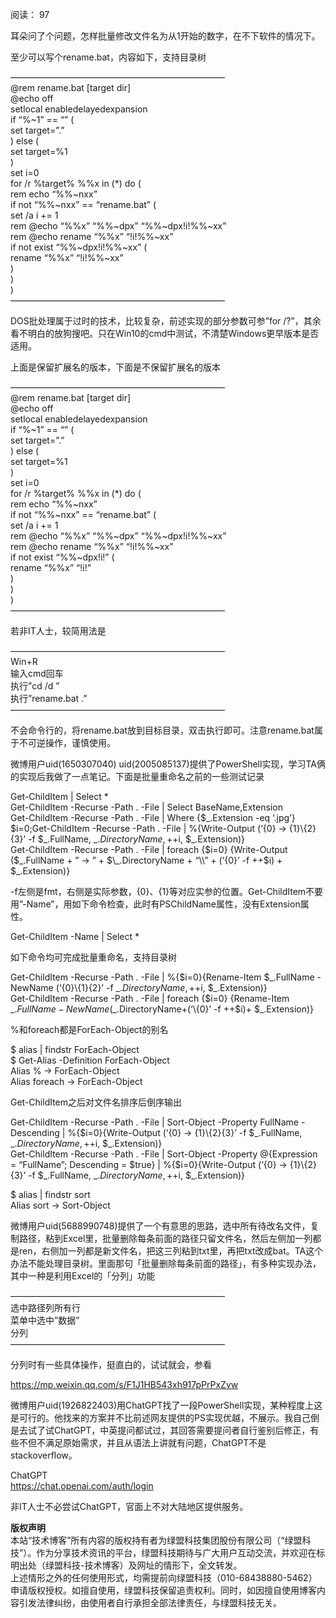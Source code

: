 阅读： 97

耳朵问了个问题，怎样批量修改文件名为从1开始的数字，在不下软件的情况下。

至少可以写个rename.bat，内容如下，支持目录树

————————————————————————–  
@rem rename.bat \[target dir\]  
@echo off  
setlocal enabledelayedexpansion  
if “%~1” == “” (  
set target=”.”  
) else (  
set target=%1  
)  
set i=0  
for /r %target% %%x in (\*) do (  
rem echo “%%~nxx”  
if not “%%~nxx” == “rename.bat” (  
set /a i += 1  
rem @echo “%%x” “%%~dpx” “%%~dpx!i!%%~xx”  
rem @echo rename “%%x” “!i!%%~xx”  
if not exist “%%~dpx!i!%%~xx” (  
rename “%%x” “!i!%%~xx”  
)  
)  
)  
————————————————————————–

DOS批处理属于过时的技术，比较复杂，前述实现的部分参数可参”for /?”，其余看不明白的放狗搜吧。只在Win10的cmd中测试，不清楚Windows更早版本是否适用。

上面是保留扩展名的版本，下面是不保留扩展名的版本

————————————————————————–  
@rem rename.bat \[target dir\]  
@echo off  
setlocal enabledelayedexpansion  
if “%~1” == “” (  
set target=”.”  
) else (  
set target=%1  
)  
set i=0  
for /r %target% %%x in (\*) do (  
rem echo “%%~nxx”  
if not “%%~nxx” == “rename.bat” (  
set /a i += 1  
rem @echo “%%x” “%%~dpx” “%%~dpx!i!%%~xx”  
rem @echo rename “%%x” “!i!%%~xx”  
if not exist “%%~dpx!i!” (  
rename “%%x” “!i!”  
)  
)  
)  
————————————————————————–

若非IT人士，较简用法是

————————————————————————–  
Win+R  
输入cmd回车  
执行”cd /d <target dir>”  
执行”rename.bat .”  
————————————————————————–

不会命令行的，将rename.bat放到目标目录，双击执行即可。注意rename.bat属于不可逆操作，谨慎使用。

微博用户uid(1650307040) uid(2005085137)提供了PowerShell实现，学习TA俩的实现后我做了一点笔记。下面是批量重命名之前的一些测试记录

Get-ChildItem | Select \*  
Get-ChildItem -Recurse -Path . -File | Select BaseName,Extension  
Get-ChildItem -Recurse -Path . -File | Where {$\_.Extension -eq ‘.jpg’}  
$i=0;Get-ChildItem -Recurse -Path . -File | %{Write-Output (‘{0} -> {1}\\{2}{3}’ -f $\_.FullName, $\_.DirectoryName, ++$i, $\_.Extension)}  
Get-ChildItem -Recurse -Path . -File | foreach {$i=0} {Write-Output ($\_.FullName + ” -> ” + $\_.DirectoryName + “\\” + (‘{0}’ -f ++$i) + $\_.Extension)}

\-f左侧是fmt，右侧是实际参数，{0}、{1}等对应实参的位置。Get-ChildItem不要用”-Name”，用如下命令检查，此时有PSChildName属性，没有Extension属性。

Get-ChildItem -Name | Select \*

如下命令均可完成批量重命名，支持目录树

Get-ChildItem -Recurse -Path . -File | %{$i=0}{Rename-Item $\_.FullName -NewName (‘{0}\\{1}{2}’ -f $\_.DirectoryName, ++$i, $\_.Extension)}  
Get-ChildItem -Recurse -Path . -File | foreach {$i=0} {Rename-Item $\_.FullName -NewName ($\_.DirectoryName+(‘\\{0}’ -f ++$i)+ $\_.Extension)}

%和foreach都是ForEach-Object的别名

$ alias | findstr ForEach-Object  
$ Get-Alias -Definition ForEach-Object  
Alias % -> ForEach-Object  
Alias foreach -> ForEach-Object

Get-ChildItem之后对文件名排序后倒序输出

Get-ChildItem -Recurse -Path . -File | Sort-Object -Property FullName -Descending | %{$i=0}{Write-Output (‘{0} -> {1}\\{2}{3}’ -f $\_.FullName, $\_.DirectoryName, ++$i, $\_.Extension)}  
Get-ChildItem -Recurse -Path . -File | Sort-Object -Property @{Expression = “FullName”; Descending = $true} | %{$i=0}{Write-Output (‘{0} -> {1}\\{2}{3}’ -f $\_.FullName, $\_.DirectoryName, ++$i, $\_.Extension)}

$ alias | findstr sort  
Alias sort -> Sort-Object

微博用户uid(5688990748)提供了一个有意思的思路，选中所有待改名文件，复制路径，粘到Excel里，批量删除每条前面的路径只留文件名，然后左侧加一列都是ren，右侧加一列都是新文件名，把这三列粘到txt里，再把txt改成bat。TA这个办法不能处理目录树。里面那句「批量删除每条前面的路径」，有多种实现办法，其中一种是利用Excel的「分列」功能

————————————————————————–  
选中路径列所有行  
菜单中选中”数据”  
分列  
————————————————————————–

分列时有一些具体操作，挺直白的，试试就会，参看

https://mp.weixin.qq.com/s/F1J1HB543xh917pPrPxZvw

微博用户uid(1926822403)用ChatGPT找了一段PowerShell实现，某种程度上这是可行的。他找来的方案并不比前述网友提供的PS实现优越，不展示。我自己倒是去试了试ChatGPT，中英提问都试过，其回答需要提问者自行鉴别后修正，有些不但不满足原始需求，并且从语法上讲就有问题，ChatGPT不是stackoverflow。

ChatGPT  
https://chat.openai.com/auth/login

非IT人士不必尝试ChatGPT，官面上不对大陆地区提供服务。

**版权声明**  
本站“技术博客”所有内容的版权持有者为绿盟科技集团股份有限公司（“绿盟科技”）。作为分享技术资讯的平台，绿盟科技期待与广大用户互动交流，并欢迎在标明出处（绿盟科技-技术博客）及网址的情形下，全文转发。  
上述情形之外的任何使用形式，均需提前向绿盟科技（010-68438880-5462）申请版权授权。如擅自使用，绿盟科技保留追责权利。同时，如因擅自使用博客内容引发法律纠纷，由使用者自行承担全部法律责任，与绿盟科技无关。